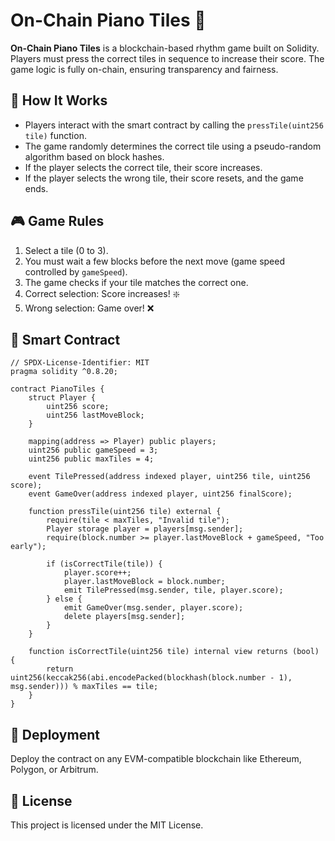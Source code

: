 # On-Chain Piano Tiles 🎵

**On-Chain Piano Tiles** is a blockchain-based rhythm game built on Solidity. Players must press the correct tiles in sequence to increase their score. The game logic is fully on-chain, ensuring transparency and fairness.

## 🚀 How It Works
- Players interact with the smart contract by calling the `pressTile(uint256 tile)` function.
- The game randomly determines the correct tile using a pseudo-random algorithm based on block hashes.
- If the player selects the correct tile, their score increases.
- If the player selects the wrong tile, their score resets, and the game ends.

## 🎮 Game Rules
1. Select a tile (0 to 3).
2. You must wait a few blocks before the next move (game speed controlled by `gameSpeed`). 
3. The game checks if your tile matches the correct one.
4. Correct selection: Score increases! ❇️ 
5. Wrong selection: Game over! ❌

## 📜 Smart Contract  
```solidity
// SPDX-License-Identifier: MIT
pragma solidity ^0.8.20;

contract PianoTiles {
    struct Player {
        uint256 score;
        uint256 lastMoveBlock;
    }

    mapping(address => Player) public players;
    uint256 public gameSpeed = 3;
    uint256 public maxTiles = 4;

    event TilePressed(address indexed player, uint256 tile, uint256 score);
    event GameOver(address indexed player, uint256 finalScore);

    function pressTile(uint256 tile) external {
        require(tile < maxTiles, "Invalid tile");
        Player storage player = players[msg.sender];
        require(block.number >= player.lastMoveBlock + gameSpeed, "Too early");
        
        if (isCorrectTile(tile)) {
            player.score++;
            player.lastMoveBlock = block.number;
            emit TilePressed(msg.sender, tile, player.score);
        } else {
            emit GameOver(msg.sender, player.score);
            delete players[msg.sender];
        }
    }

    function isCorrectTile(uint256 tile) internal view returns (bool) {
        return uint256(keccak256(abi.encodePacked(blockhash(block.number - 1), msg.sender))) % maxTiles == tile;
    }
}
```

## 🔧 Deployment
Deploy the contract on any EVM-compatible blockchain like Ethereum, Polygon, or Arbitrum.

## 📜 License
This project is licensed under the MIT License.

